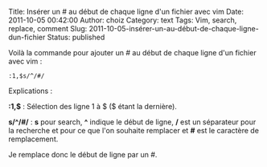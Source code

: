 Title: Insérer un \# au début de chaque ligne d'un fichier avec vim
Date: 2011-10-05 00:42:00
Author: choiz
Category: text
Tags: Vim, search, replace, comment
Slug: 2011-10-05-insérer-un-au-début-de-chaque-ligne-dun-fichier
Status: published

Voilà la commande pour ajouter un \# au début de chaque ligne d'un
fichier avec vim :

    :1,$s/^/#/

Explications :

**:1,$** : Sélection des ligne 1 à $ ($ étant la dernière).

**s/^/\#/** : **s** pour search, **^** indique le début de ligne, **/** est un
séparateur pour la recherche et pour ce que l'on souhaite remplacer et **\#**
est le caractère de remplacement.

Je remplace donc le début de ligne par un \#.

